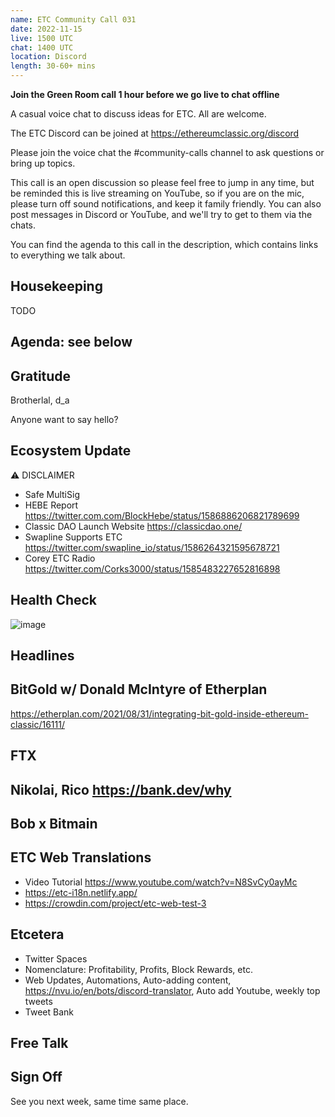 ```yaml
---
name: ETC Community Call 031
date: 2022-11-15
live: 1500 UTC
chat: 1400 UTC
location: Discord
length: 30-60+ mins
---
```


**Join the Green Room call 1 hour before we go live to chat offline**

A casual voice chat to discuss ideas for ETC. All are welcome.

The ETC Discord can be joined at https://ethereumclassic.org/discord

Please join the voice chat the #community-calls channel to ask questions or bring up topics.

This call is an open discussion so please feel free to jump in any time, but be reminded this is live streaming on YouTube, so if you are on the mic, please turn off sound notifications, and keep it family friendly. You can also post messages in Discord or YouTube, and we'll try to get to them via the chats.

You can find the agenda to this call in the description, which contains links to everything we talk about.

## Housekeeping

TODO

## Agenda: see below

## Gratitude

Brotherlal, d_a

Anyone want to say hello?

## Ecosystem Update

⚠️ DISCLAIMER

- Safe MultiSig
- HEBE Report https://twitter.com.com/BlockHebe/status/1586886206821789699
- Classic DAO Launch Website https://classicdao.one/
- Swapline Supports ETC https://twitter.com/swapline_io/status/1586264321595678721
- Corey ETC Radio https://twitter.com/Corks3000/status/1585483227652816898

## Health Check

![image](https://user-images.githubusercontent.com/1696942/199194671-e3e80922-f647-4e4b-9bfd-f1d9e6019f77.png)

## Headlines

## BitGold w/ Donald McIntyre of Etherplan

https://etherplan.com/2021/08/31/integrating-bit-gold-inside-ethereum-classic/16111/

## FTX

## Nikolai, Rico https://bank.dev/why

## Bob x Bitmain

## ETC Web Translations

- Video Tutorial https://www.youtube.com/watch?v=N8SvCy0ayMc
- https://etc-i18n.netlify.app/
- https://crowdin.com/project/etc-web-test-3

## Etcetera

- Twitter Spaces
- Nomenclature: Profitability, Profits, Block Rewards, etc.
- Web Updates, Automations, Auto-adding content, https://nvu.io/en/bots/discord-translator, Auto add Youtube, weekly top tweets
- Tweet Bank

## Free Talk

## Sign Off

See you next week, same time same place.
